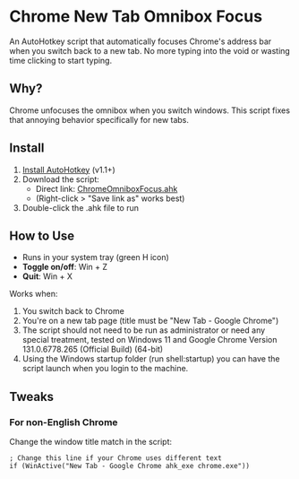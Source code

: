 # Chrome New Tab Omnibox Focus

An AutoHotkey script that automatically focuses Chrome's address bar when you switch back to a new tab. No more typing into the void or wasting time clicking to start typing.

## Why?
Chrome unfocuses the omnibox when you switch windows. This script fixes that annoying behavior specifically for new tabs.

## Install
1. [Install AutoHotkey](https://www.autohotkey.com/) (v1.1+)
2. Download the script:
   - Direct link: [ChromeOmniboxFocus.ahk](https://github.com/CForChrisProooo/ChromeNewTabOmniboxFocus/blob/main/ChromeOmniboxFocus.ahk)
   - (Right-click > "Save link as" works best)
3. Double-click the .ahk file to run

## How to Use
- Runs in your system tray (green H icon)
- **Toggle on/off**: Win + Z
- **Quit**: Win + X

Works when:
1. You switch back to Chrome
2. You're on a new tab page (title must be "New Tab - Google Chrome")
3. The script should not need to be run as administrator or need any special treatment, tested on Windows 11 and Google Chrome Version 131.0.6778.265 (Official Build) (64-bit)
4. Using the Windows startup folder (run shell:startup) you can have the script launch when you login to the machine.

## Tweaks
### For non-English Chrome
Change the window title match in the script:
```ahk
; Change this line if your Chrome uses different text
if (WinActive("New Tab - Google Chrome ahk_exe chrome.exe"))
